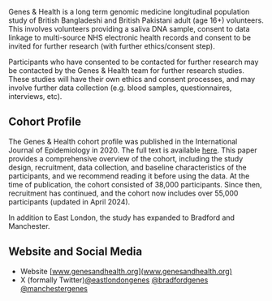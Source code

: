 Genes & Health is a long term genomic medicine longitudinal population study of British Bangladeshi and British Pakistani adult (age 16+) volunteers. This involves volunteers providing a saliva DNA sample,  consent to data linkage to multi-source NHS electronic health records and consent to be invited for further research (with further ethics/consent step).

Participants who have consented to be contacted for further research may be contacted by the Genes & Health team for further research studies. These studies will have their own ethics and consent processes, and may involve further data collection (e.g. blood samples, questionnaires, interviews, etc).

## Cohort Profile

The Genes & Health cohort profile was published in the International Journal of Epidemiology in 2020. The full text is available [here](https://doi.org/10.1093/ije/dyz174). This paper provides a comprehensive overview of the cohort, including the study design, recruitment, data collection, and baseline characteristics of the participants, and we recommend reading it before using the data. At the time of publication, the cohort consisted of 38,000 participants. Since then, recruitment has continued, and the cohort now includes over 55,000 participants (updated in April 2024). 

In addition to East London, the study has expanded to Bradford and Manchester. 

## Website and Social Media

- Website [www.genesandhealth.org](www.genesandhealth.org)
- X (formally Twitter)[@eastlondongenes](https://twitter.com/eastlondongenes) [@bradfordgenes](https://twitter.com/BradfordGenes) [@manchestergenes](https://twitter.com/manchestergenes?lang=en-GB)

